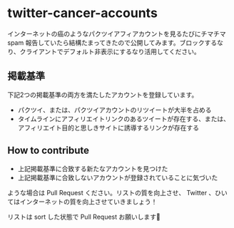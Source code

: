 # twitter-cancer-accounts

インターネットの癌のようなパクツイアフィアカウントを見るたびにチマチマ spam 報告していたら結構たまってきたので公開してみます。ブロックするなり、クライアントでデフォルト非表示にするなり活用してください。

## 掲載基準

下記2つの掲載基準の両方を満たしたアカウントを登録しています。

* パクツイ、または、パクツイアカウントのリツイートが大半を占める
* タイムラインにアフィリエイトリンクのあるツイートが存在する、または、アフィリエイト目的と思しきサイトに誘導するリンクが存在する

## How to contribute

* 上記掲載基準に合致する新たなアカウントを見つけた
* 上記掲載基準に合致しないアカウントが登録されていることに気づいた

ような場合は Pull Request ください。リストの質を向上させ、 Twitter 、ひいてはインターネットの質を向上させていきましょう！

リストは sort した状態で Pull Request お願いします:ghost:

